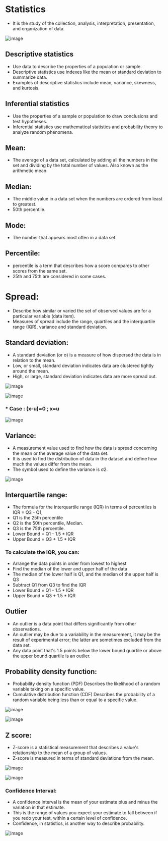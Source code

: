 # Statistics 
  * It is the study of the collection, analysis, interpretation, presentation, and organization of data.

![image](https://github.com/user-attachments/assets/b2d376bb-f66d-46fc-aebe-ebd252c643bf)

## Descriptive statistics
  *  Use data to describe the properties of a population or sample.
  *  Descriptive statistics use indexes like the mean or standard deviation to summarize data.
  *  Examples of descriptive statistics include mean, variance, skewness, and kurtosis.

##  Inferential statistics
  * Use the properties of a sample or population to draw conclusions and test hypotheses. 
  * Inferential statistics use mathematical statistics and probability theory to analyze random phenomena.

## Mean: 
  * The average of a data set, calculated by adding all the numbers in the set and dividing by the total number of values. Also known as the arithmetic mean.
## Median: 
  * The middle value in a data set when the numbers are ordered from least to greatest.
  * 50th percentile.
## Mode: 
  * The number that appears most often in a data set.
## Percentile:
  * percentile is a term that describes how a score compares to other scores from the same set.
  * 25th and 75th are considered in some cases.

# Spread:
  * Describe how similar or varied the set of observed values are for a particular variable (data item).
  * Measures of spread include the range, quartiles and the interquartile range (IQR), variance and standard deviation.

## Standard deviation:
  * A standard deviation (or σ) is a measure of how dispersed the data is in relation to the mean.
  * Low, or small, standard deviation indicates data are clustered tightly around the mean.
  * High, or large, standard deviation indicates data are more spread out.
    
![image](https://github.com/user-attachments/assets/fb590638-9123-42bf-83b4-19f4fb77b208) 

![image](https://github.com/user-attachments/assets/991db353-04a6-4e04-911e-5fa86669129b)

### * Case : (x-u)=0 ; x=u
  ![image](https://github.com/user-attachments/assets/594f55e4-2451-405e-ad04-d5205b44897a)

## Variance: 
   * A measurement value used to find how the data is spread concerning the mean or the average value of the data set.
   * It is used to find the distribution of data in the dataset and define how much the values differ from the mean.
   * The symbol used to define the variance is σ2.

![image](https://github.com/user-attachments/assets/16026562-4a44-4b1d-9f35-4aeef8b41574)

## Interquartile range:
  * The formula for the interquartile range (IQR) in terms of percentiles is IQR = Q3 - Q1,
  *  Q1 is the 25th percentile
  *  Q2 is the 50th percentile, Median.
  *  Q3 is the 75th percentile.
  *  Lower Bound = Q1 - 1.5 * IQR
  * Upper Bound = Q3 + 1.5 * IQR 
###  To calculate the IQR, you can:
  * Arrange the data points in order from lowest to highest
  * Find the median of the lower and upper half of the data
  * The median of the lower half is Q1, and the median of the upper half is Q3
  * Subtract Q1 from Q3 to find the IQR
  * Lower Bound = Q1 - 1.5 * IQR
  * Upper Bound = Q3 + 1.5 * IQR

## Outlier
  * An outlier is a data point that differs significantly from other observations.
  * An outlier may be due to a variability in the measurement, it may be the result of experimental error; the latter are sometimes excluded from the data set.
  * Any data point that's 1.5 points below the lower bound quartile or above the upper bound quartile is an outlier.

## Probability density function:
  * Probability density function (PDF) Describes the likelihood of a random variable taking on a specific value.
  * Cumulative distribution function (CDF) Describes the probability of a random variable being less than or equal to a specific value. 

![image](https://github.com/user-attachments/assets/f0008eb8-b5c4-44d2-af27-6b4e908e92f0)

![image](https://github.com/user-attachments/assets/00d76a9a-52f2-4323-94f9-29fb58e7777b)

## Z score:
   * Z-score is a statistical measurement that describes a value's relationship to the mean of a group of values.
   * Z-score is measured in terms of standard deviations from the mean.

![image](https://github.com/user-attachments/assets/5f925320-1d3d-4075-b612-6209bbd090cb)

![image](https://github.com/user-attachments/assets/8df4ec46-55d3-46cc-a5a0-66def9715c16)

### Confidence Interval:
  * A confidence interval is the mean of your estimate plus and minus the variation in that estimate.
  * This is the range of values you expect your estimate to fall between if you redo your test, within a certain level of confidence.
  * Confidence, in statistics, is another way to describe probability.

![image](https://github.com/user-attachments/assets/564eacdc-bad4-4e08-ac1a-ddbeaed37de1)

